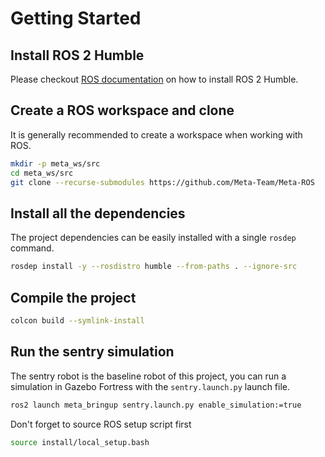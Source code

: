 # Getting Started

## Install ROS 2 Humble
Please checkout [ROS documentation](https://docs.ros.org/en/humble/) on how to install ROS 2 Humble.

## Create a ROS workspace and clone
It is generally recommended to create a workspace when working with ROS.
```bash
mkdir -p meta_ws/src
cd meta_ws/src
git clone --recurse-submodules https://github.com/Meta-Team/Meta-ROS
```

## Install all the dependencies
The project dependencies can be easily installed with a single `rosdep` command.
```bash
rosdep install -y --rosdistro humble --from-paths . --ignore-src
```

## Compile the project
```bash
colcon build --symlink-install
```

## Run the sentry simulation
The sentry robot is the baseline robot of this project, you can run a simulation in Gazebo Fortress with the `sentry.launch.py` launch file.

```bash
ros2 launch meta_bringup sentry.launch.py enable_simulation:=true
```

Don't forget to source ROS setup script first
```bash
source install/local_setup.bash
```
